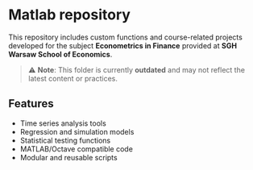 # Matlab repository 
This repository includes custom functions and course-related projects developed for the subject **Econometrics in Finance** provided at **SGH Warsaw School of Economics**.
> ⚠️ **Note**: This folder is currently **outdated** and may not reflect the latest content or practices.
## Features

- Time series analysis tools  
- Regression and simulation models  
- Statistical testing functions  
- MATLAB/Octave compatible code  
- Modular and reusable scripts
